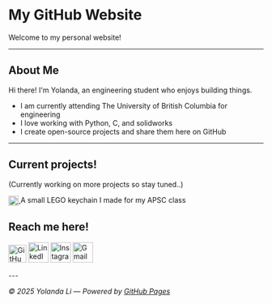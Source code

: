 # My GitHub Website

Welcome to my personal website!

---

## About Me
Hi there! I'm Yolanda, an engineering student who enjoys building things.

- I am currently attending The University of British Columbia for engineering
- I love working with Python, C, and solidworks  
- I create open-source projects and share them here on GitHub  

---

## Current projects!
(Currently working on more projects so stay tuned..)

<a href="legoman.stl">
  <img src="https://img.icons8.com/?size=100&id=13628&format=png&color=000000"
       alt="STL Icon" width="20" style="vertical-align:middle;">
</a> A small LEGO keychain I made for my APSC class

## Reach me here!
<p align="left">
  <a href="https://github.com/yolandal82"><img src="https://img.icons8.com/?size=100&id=12599&format=png&color=000000" width="35" height="35" alt="GitHub"/></a>
  <a href="https://www.linkedin.com/in/yolanda-li-b215a72b5/"><img src="https://img.icons8.com/?size=100&id=xuvGCOXi8Wyg&format=png&color=000000" width="40" height="40" alt="LinkedIn"/></a>
  <a href="https://instagram.com/yolanda.lii"><img src="https://img.icons8.com/?size=100&id=Xy10Jcu1L2Su&format=png&color=000000" width="40" height="40" alt="Instagram"/></a>
  <a href="mailto:yolandal.li07@gmail.com"><img src="https://img.icons8.com/?size=100&id=P7UIlhbpWzZm&format=png&color=000000" width="40" height="40" alt="Gmail"/></a>
</p>
---

_© 2025 Yolanda Li — Powered by [GitHub Pages](https://pages.github.com)_
